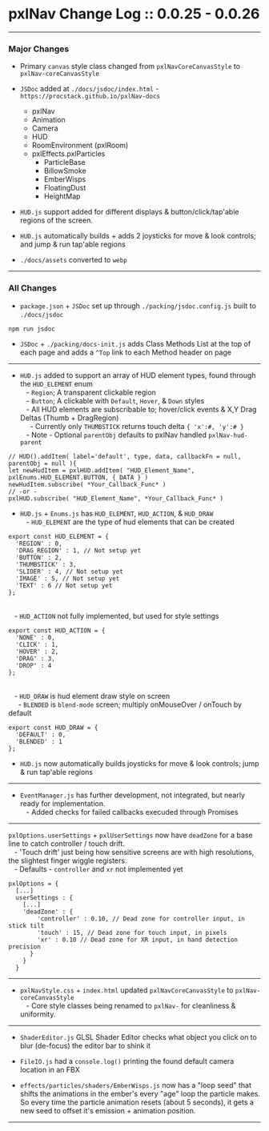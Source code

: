 # pxlNav Change Log :: 0.0.25 - 0.0.26
---------------------


### Major Changes

  - Primary `canvas` style class changed from `pxlNavCoreCanvasStyle` to `pxlNav-coreCanvasStyle`

  - `JSDoc` added at `./docs/jsdoc/index.html` - `https://procstack.github.io/pxlNav-docs`
    - pxlNav
    - Animation
    - Camera
    - HUD
    - RoomEnvironment (pxlRoom)
    - pxlEffects.pxlParticles
      - ParticleBase
      - BillowSmoke
      - EmberWisps
      - FloatingDust
      - HeightMap
  - `HUD.js` support added for different displays & button/click/tap'able regions of the screen.
  - `HUD.js` automatically builds + adds 2 joysticks for move & look controls; and jump & run tap'able regions
  - `./docs/assets` converted to `webp`

---

### All Changes

  - `package.json` + `JSDoc` set up through `./packing/jsdoc.config.js` built to `./docs/jsdoc`
```
npm run jsdoc
```
  - `JSDoc` + `./packing/docs-init.js` adds Class Methods List at the top of each page and adds a `^Top` link to each Method header on page

---

  - `HUD.js` added to support an array of HUD element types, found through the `HUD_ELEMENT` enum
<br/>&nbsp;&nbsp; - `Region`; A transparent clickable region
<br/>&nbsp;&nbsp; - `Button`; A clickable with `Default`, `Hover`, & `Down` styles
<br/>&nbsp;&nbsp; - All HUD elements are subscribable to; hover/click events & X,Y Drag Deltas (Thumb + DragRegion)
<br/>&nbsp;&nbsp;&nbsp;&nbsp; - Currently only `THUMBSTICK` returns touch delta `{ 'x':#, 'y':# }`
<br/>&nbsp;&nbsp; - Note - Optional `parentObj` defaults to pxlNav handled `pxlNav-hud-parent`
```
// HUD().addItem( label='default', type, data, callbackFn = null, parentObj = null ){
let newHudItem = pxlHUD.addItem( "HUD_Element_Name", pxlEnums.HUD_ELEMENT.BUTTON, { DATA } )
newHudItem.subscribe( *Your_Callback_Func* )
// -or -
pxlHUD.subscribe( "HUD_Element_Name", *Your_Callback_Func* )
```

  - `HUD.js` + `Enums.js` has `HUD_ELEMENT`, `HUD_ACTION`, & `HUD_DRAW`
<br/>&nbsp;&nbsp; - `HUD_ELEMENT` are the type of hud elements that can be created
```
export const HUD_ELEMENT = {
  'REGION' : 0,
  'DRAG_REGION' : 1, // Not setup yet
  'BUTTON' : 2,
  'THUMBSTICK' : 3,
  'SLIDER' : 4, // Not setup yet
  'IMAGE' : 5, // Not setup yet
  'TEXT' : 6 // Not setup yet
};
```

<br/>&nbsp;&nbsp; - `HUD_ACTION` not fully implemented, but used for style settings
```
export const HUD_ACTION = {
  'NONE' : 0,
  'CLICK' : 1,
  'HOVER' : 2,
  'DRAG' : 3,
  'DROP' : 4
};
```

<br/>&nbsp;&nbsp; - `HUD_DRAW` is hud element draw style on screen
<br/>&nbsp;&nbsp;&nbsp;&nbsp; - `BLENDED` is `blend-mode` screen; multiply onMouseOver / onTouch by default
```
export const HUD_DRAW = {
  'DEFAULT' : 0,
  'BLENDED' : 1
};

```

  - `HUD.js` now automatically builds joysticks for move & look controls; jump & run tap'able regions

---

  - `EventManager.js` has further development, not integrated, but nearly ready for implementation.
<br/>&nbsp;&nbsp; - Added checks for failed callbacks execuded through Promises


---

  `pxlOptions.userSettings` + `pxlUserSettings` now have `deadZone` for a base line to catch controller / touch drift.
<br/>&nbsp;&nbsp; - 'Touch drift' just being how sensitive screens are with high resolutions, the slightest finger wiggle registers.
<br/>&nbsp;&nbsp; - Defaults - `controller` and `xr` not implemented yet
```
pxlOptions = {
  [...]
  userSettings : {
    [...]
    'deadZone' : {
        'controller' : 0.10, // Dead zone for controller input, in stick tilt
        'touch' : 15, // Dead zone for touch input, in pixels
        'xr' : 0.10 // Dead zone for XR input, in hand detection precision
      }
    }
  }
```

---

  - `pxlNavStyle.css` + `index.html` updated `pxlNavCoreCanvasStyle` to `pxlNav-coreCanvasStyle`
<br/>&nbsp;&nbsp; - Core style classes being renamed to `pxlNav-` for cleanliness & uniformity.

---

  - `ShaderEditor.js` GLSL Shader Editor checks what object you click on to blur (de-focus) the editor bar to shink it

  - `FileIO.js` had a `console.log()` printing the found default camera location in an FBX
  
  - `effects/particles/shaders/EmberWisps.js` now has a "loop seed" that shifts the animations in the ember's every "age" loop the particle makes. So every time the particle animation resets (about 5 seconds), it gets a new seed to offset it's emission + animation position.
  
---